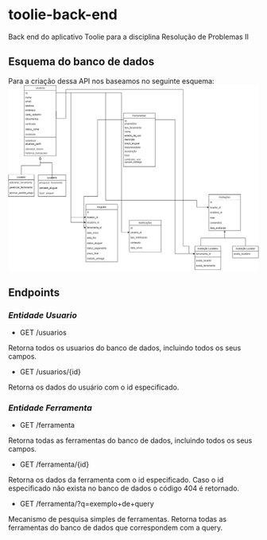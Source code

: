 # toolie-back-end

Back end do aplicativo Toolie para a disciplina Resolução de Problemas II

## Esquema do banco de dados

Para a criação dessa API nos baseamos no seguinte esquema:
![Esquema do banco de dados](esquema-bd.jpeg)

## Endpoints
 
### *Entidade Usuario*

- GET /usuarios

Retorna todos os usuarios do banco de dados, incluindo todos os seus campos.

- GET /usuarios/{id}

Retorna os dados do usuário com o id especificado.

### *Entidade Ferramenta*

- GET /ferramenta

Retorna todas as ferramentas do banco de dados, incluindo todos os seus campos.

- GET /ferramenta/{id}

Retorna os dados da ferramenta com o id especificado. 
Caso o id especificado não exista no banco de dados o código 404 é retornado.

- GET /ferramenta/?q=exemplo+de+query

Mecanismo de pesquisa simples de ferramentas.
Retorna todas as ferramentas do banco de dados que correspondem com a query.
